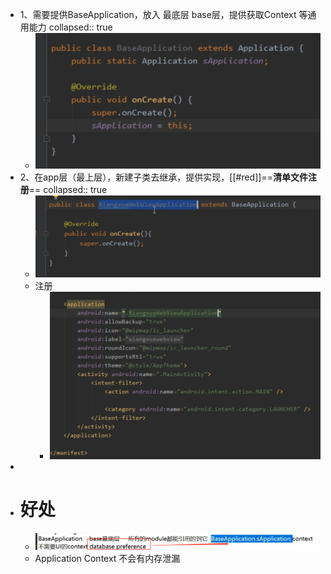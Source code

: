 - 1、需要提供BaseApplication，放入 最底层 base层，提供获取Context 等通用能力
  collapsed:: true
	- ![image.png](../assets/image_1690941304869_0.png)
- 2、在app层（最上层），新建子类去继承，提供实现，[[#red]]==**清单文件注册**==
  collapsed:: true
	- ![image.png](../assets/image_1690941324963_0.png)
	- 注册
		- ![image.png](../assets/image_1690941343938_0.png)
-
- # 好处
	- ![image.png](../assets/image_1690941428229_0.png)
	- Application Context 不会有内存泄漏